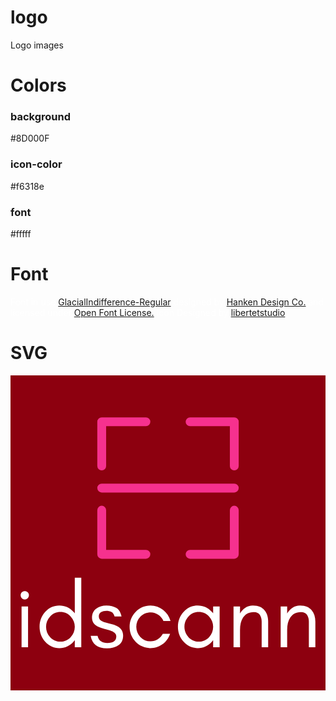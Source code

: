 # logo
Logo images

# Colors

### background
#8D000F

### icon-color
#f6318e

### font
#fffff



# Font

<div class="glitter-meta-authors" style="color: rgb(255, 255, 255);">
        Font in use <a target="_blank" href="https://hanken.co/product/hk-grotesk/">GlacialIndifference-Regular</a> designed by
        <a target="_blank" href="https://hanken.co/">Hanken Design Co.</a>
        and licensed under
        <a target="_blank" href="http://scripts.sil.org/cms/scripts/page.php?site_id=nrsi&amp;id=OFL_web">Open Font License.</a>
          Icon Designed by
          <a target="_blank" href="https://thenounproject.com/fatnaruto">libertetstudio</a></div>
          
# SVG          
<svg data-v-fde0c5aa="" xmlns="http://www.w3.org/2000/svg" viewBox="0 0 300 300" class="iconAbove"><!----><defs data-v-fde0c5aa=""><!----></defs><rect data-v-fde0c5aa="" fill="#8D000F" x="0" y="0" width="300px" height="300px" class="logo-background-square"></rect><defs data-v-fde0c5aa=""><!----></defs><g data-v-fde0c5aa="" id="54f43b07-ad87-44e6-806d-590bf7ce660b" fill="#ffffff" transform="matrix(6.304619608789318,0,0,6.304619608789318,3.480638728472268,175.01373206268428)"><path d="M2.04 5.01C1.92 4.89 1.78 4.83 1.60 4.83C1.43 4.83 1.28 4.89 1.16 5.01C1.04 5.13 0.98 5.28 0.98 5.45C0.98 5.63 1.04 5.77 1.16 5.89C1.28 6.02 1.43 6.08 1.60 6.08C1.78 6.08 1.92 6.02 2.04 5.89C2.17 5.77 2.23 5.63 2.23 5.45C2.23 5.28 2.17 5.13 2.04 5.01ZM2.10 13.30L2.10 7.14L1.12 7.14L1.12 13.30ZM9.16 10.22C9.16 10.82 8.95 11.34 8.53 11.79C8.12 12.24 7.60 12.46 6.99 12.46C6.37 12.46 5.86 12.24 5.44 11.79C5.02 11.34 4.82 10.82 4.82 10.22C4.82 9.62 5.02 9.10 5.44 8.65C5.86 8.20 6.37 7.98 6.99 7.98C7.60 7.98 8.12 8.20 8.53 8.65C8.95 9.10 9.16 9.62 9.16 10.22ZM10.14 13.30L10.14 2.80L9.16 2.80L9.16 8.19C9.10 8.12 9.04 8.05 8.98 7.98C8.40 7.33 7.68 7.00 6.83 7.00C5.98 7.00 5.26 7.33 4.68 7.98C4.12 8.61 3.84 9.36 3.84 10.22C3.84 11.08 4.12 11.83 4.68 12.46C5.26 13.11 5.98 13.44 6.83 13.44C7.68 13.44 8.40 13.11 8.98 12.46C9.04 12.39 9.10 12.32 9.16 12.25L9.16 13.30ZM13.13 12.42C12.88 12.26 12.70 11.98 12.60 11.58L11.56 11.58C11.78 12.85 12.60 13.48 14.03 13.48C14.36 13.48 14.67 13.44 14.96 13.36C15.25 13.28 15.51 13.17 15.75 13.01C16.22 12.69 16.46 12.20 16.46 11.54C16.46 10.88 16.14 10.39 15.51 10.09C15.24 9.96 14.94 9.86 14.63 9.79C14.32 9.72 14.02 9.64 13.75 9.56C13.48 9.47 13.25 9.37 13.07 9.24C12.89 9.11 12.79 8.91 12.79 8.63C12.79 8.35 12.91 8.15 13.13 8.01C13.35 7.88 13.61 7.81 13.92 7.81C14.22 7.81 14.48 7.87 14.69 7.98C14.91 8.09 15.07 8.32 15.17 8.67L16.22 8.67C16.09 8.04 15.83 7.61 15.43 7.37C15.03 7.12 14.54 7.00 13.94 7.00C13.35 7.00 12.83 7.16 12.40 7.47C11.97 7.79 11.76 8.25 11.76 8.86C11.76 9.17 11.84 9.43 11.99 9.66C12.15 9.88 12.39 10.07 12.71 10.22C12.98 10.34 13.28 10.44 13.59 10.52C13.90 10.59 14.19 10.68 14.46 10.76C15.10 10.97 15.43 11.27 15.43 11.66C15.43 12.33 14.98 12.67 14.08 12.67C13.69 12.67 13.38 12.59 13.13 12.42ZM23.62 9.35C23.42 8.66 23.05 8.10 22.50 7.67C21.94 7.23 21.30 7.01 20.59 7.01C19.71 7.01 18.97 7.33 18.35 7.97C17.75 8.59 17.44 9.34 17.44 10.22C17.44 11.09 17.75 11.84 18.35 12.48C18.63 12.78 18.97 13.01 19.35 13.18C19.73 13.35 20.12 13.44 20.51 13.44C20.90 13.44 21.25 13.39 21.56 13.28C22.55 12.94 23.21 12.27 23.56 11.28L22.46 11.28C22.27 11.63 22.01 11.90 21.68 12.11C21.35 12.32 20.99 12.42 20.59 12.42C20.00 12.42 19.49 12.20 19.07 11.77C18.66 11.33 18.45 10.82 18.45 10.22C18.45 9.63 18.66 9.12 19.07 8.69C19.27 8.49 19.49 8.33 19.75 8.21C20.02 8.09 20.33 8.04 20.69 8.04C21.06 8.04 21.42 8.16 21.77 8.40C22.12 8.64 22.39 8.96 22.55 9.35ZM30.06 10.22C30.06 10.82 29.85 11.34 29.44 11.79C29.02 12.24 28.50 12.46 27.89 12.46C27.27 12.46 26.76 12.24 26.34 11.79C25.93 11.34 25.72 10.82 25.72 10.22C25.72 9.62 25.93 9.10 26.34 8.65C26.76 8.20 27.27 7.98 27.89 7.98C28.50 7.98 29.02 8.20 29.44 8.65C29.85 9.10 30.06 9.62 30.06 10.22ZM31.04 13.30L31.04 7.14L30.06 7.14L30.06 8.19C30.00 8.12 29.94 8.05 29.88 7.98C29.30 7.33 28.58 7.00 27.73 7.00C26.88 7.00 26.17 7.33 25.59 7.98C25.02 8.61 24.74 9.36 24.74 10.22C24.74 11.08 25.02 11.83 25.59 12.46C26.17 13.11 26.88 13.44 27.73 13.44C28.58 13.44 29.30 13.11 29.88 12.46C29.94 12.39 30.00 12.32 30.06 12.25L30.06 13.30ZM37.39 13.30L38.37 13.30L38.37 9.45C38.37 8.74 38.19 8.16 37.81 7.72C37.63 7.50 37.40 7.33 37.13 7.20C36.86 7.08 36.50 7.01 36.06 7.01C35.63 7.01 35.24 7.13 34.90 7.36C34.58 7.57 34.32 7.85 34.12 8.20L34.12 7.14L33.14 7.14L33.14 13.30L34.12 13.30L34.12 10.72C34.12 9.94 34.27 9.32 34.56 8.86C34.72 8.60 34.93 8.39 35.20 8.23C35.46 8.07 35.80 7.99 36.22 7.99C36.64 7.99 36.94 8.14 37.12 8.42C37.30 8.71 37.39 9.05 37.39 9.45ZM44.52 13.30L45.50 13.30L45.50 9.45C45.50 8.74 45.31 8.16 44.94 7.72C44.75 7.50 44.52 7.33 44.25 7.20C43.98 7.08 43.63 7.01 43.19 7.01C42.75 7.01 42.36 7.13 42.03 7.36C41.71 7.57 41.45 7.85 41.24 8.20L41.24 7.14L40.26 7.14L40.26 13.30L41.24 13.30L41.24 10.72C41.24 9.94 41.39 9.32 41.69 8.86C41.85 8.60 42.06 8.39 42.32 8.23C42.58 8.07 42.92 7.99 43.34 7.99C43.76 7.99 44.06 8.14 44.25 8.42C44.43 8.71 44.52 9.05 44.52 9.45Z"></path></g><defs data-v-fde0c5aa=""><!----></defs><g data-v-fde0c5aa="" id="d259fc3f-ef20-40e5-a743-057f08dca4e9" stroke="none" fill="#F6318E" transform="matrix(4.208333333333334,0,0,4.208333333333334,82.66666666666666,39.999999999999986)"><g data-name="16-scan"><path d="M31 17H1a1 1 0 0 1 0-2h30a1 1 0 0 1 0 2zM1 12a1 1 0 0 1-1-1V1a1 1 0 0 1 1-1h10a1 1 0 0 1 0 2H2v9a1 1 0 0 1-1 1zM31 12a1 1 0 0 1-1-1V2h-9a1 1 0 0 1 0-2h10a1 1 0 0 1 1 1v10a1 1 0 0 1-1 1zM31 32H21a1 1 0 0 1 0-2h9v-9a1 1 0 0 1 2 0v10a1 1 0 0 1-1 1zM11 32H1a1 1 0 0 1-1-1V21a1 1 0 0 1 2 0v9h9a1 1 0 0 1 0 2z"></path></g></g><!----></svg>
